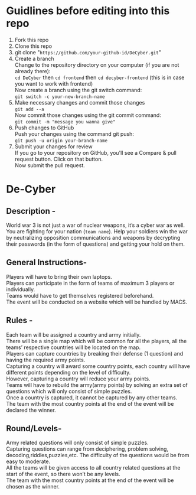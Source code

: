 # Guidlines before editing into this repo
1. Fork this repo
2. Clone this repo
3. git clone "`https://github.com/your-github-id/DeCyber.git`"
4. Create a branch\
    Change to the repository directory on your computer (if you are not already there):\
    `cd DeCyber` then `cd frontend` then `cd decyber-frontend` (this is in case you want to work with frontend)\
    Now create a branch using the git switch command:\
    `git switch -c your-new-branch-name`
5. Make necessary changes and commit those changes\
    `git add --a`\
    Now commit those changes using the git commit command:\
    `git commit -m "message you wanna give"`
6. Push changes to GitHub\
    Push your changes using the command git push:\
    `git push -u origin your-branch-name`
7. Submit your changes for review\
    If you go to your repository on GitHub, you'll see a Compare & pull request button. Click on that button.\
    Now submit the pull request.
# De-Cyber
## Description -
World war 3 is not just a war of nuclear weapons, it’s a cyber war as well. You are fighting for your nation (`team name`). Help your soldiers win the war by neutralizing opposition communications and weapons by decrypting their passwords (in the form of questions) and getting your hold on them.

## General Instructions-

Players will have to bring their own laptops.\
Players can participate in the form of teams of maximum 3 players or individually.\
Teams would have to get themselves registered beforehand.\
The event will be conducted on a website which will be handled by MACS.

## Rules -

Each team will be assigned a country and army initially.\
There will be a single map which will be common for all the players, all the teams’ respective countries will be located on the map.\
Players can capture countries by breaking their defense (1 question) and having the required army points.\
Capturing a country will award some country points, each country will have different points depending on the level of difficulty.\
However, capturing a country will reduce your army points.\
Teams will have to rebuild the army(army points) by solving an extra set of questions which will only consist of simple puzzles.\
Once a country is captured, it cannot be captured by any other teams.\
The team with the most country points at the end of the event will be declared the winner.

## Round/Levels-

Army related questions will only consist of simple puzzles.\
Capturing questions can range from deciphering, problem solving, decoding,riddles,puzzles,etc. The difficulty of the questions would be from easy to moderate.\
All the teams will be given access to all country related questions at the start of the event, so there won’t be any levels.\
The team with the most country points at the end of the event will be chosen as the winner.